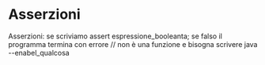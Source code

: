 # Asserzioni

Asserzioni: se scriviamo assert espressione_booleanta; se falso il programma termina con errore // non è una funzione e bisogna scrivere java --enabel_qualcosa